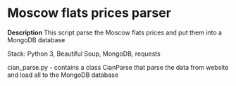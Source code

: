 # Moscow flats prices parser
**Description** This script parse the Moscow flats prices and put them into a MongoDB database

Stack: Python 3, Beautiful Soup, MongoDB, requests

cian_parse.py - contains a class CianParse that parse the data from website and load all to the MongoDB database
